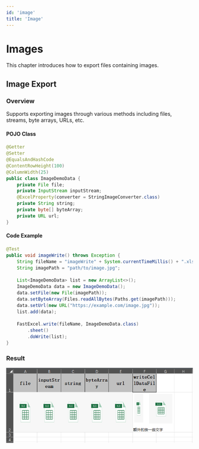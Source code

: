 ```yaml
---
id: 'image'
title: 'Image'
---
```


# Images
This chapter introduces how to export files containing images.

## Image Export

### Overview
Supports exporting images through various methods including files, streams, byte arrays, URLs, etc.

#### POJO Class
```java
@Getter
@Setter
@EqualsAndHashCode
@ContentRowHeight(100)
@ColumnWidth(25)
public class ImageDemoData {
    private File file;
    private InputStream inputStream;
    @ExcelProperty(converter = StringImageConverter.class)
    private String string;
    private byte[] byteArray;
    private URL url;
}
```

#### Code Example
```java
@Test
public void imageWrite() throws Exception {
    String fileName = "imageWrite" + System.currentTimeMillis() + ".xlsx";
    String imagePath = "path/to/image.jpg";

    List<ImageDemoData> list = new ArrayList<>();
    ImageDemoData data = new ImageDemoData();
    data.setFile(new File(imagePath));
    data.setByteArray(Files.readAllBytes(Paths.get(imagePath)));
    data.setUrl(new URL("https://example.com/image.jpg"));
    list.add(data);

    FastExcel.write(fileName, ImageDemoData.class)
        .sheet()
        .doWrite(list);
}
```

### Result
![img](/img/docs/write/imgWrite.png)
